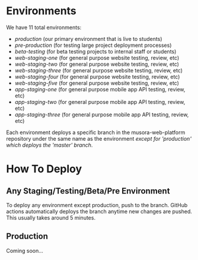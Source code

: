 # Environments

We have 11 total environments:
- *production* (our primary environment that is live to students)
- *pre-production* (for testing large project deployment processes)
- *beta-testing* (for beta testing projects to internal staff or students)
- *web-staging-one* (for general purpose website testing, review, etc)
- *web-staging-two* (for general purpose website testing, review, etc)
- *web-staging-three* (for general purpose website testing, review, etc)
- *web-staging-four* (for general purpose website testing, review, etc)
- *web-staging-five* (for general purpose website testing, review, etc)
- *app-staging-one* (for general purpose mobile app API testing, review, etc)
- *app-staging-two* (for general purpose mobile app API testing, review, etc)
- *app-staging-three* (for general purpose mobile app API testing, review, etc)

Each environment deploys a specific branch in the musora-web-platform repository under the same name as the environment 
*except for 'production' which deploys the 'master' branch*.

# How To Deploy

## Any Staging/Testing/Beta/Pre Environment
To deploy any environment except production, push to the branch. GitHub actions automatically deploys the branch
anytime new changes are pushed. This usually takes around 5 minutes.

## Production
Coming soon...
